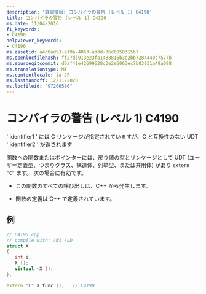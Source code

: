 ```yaml
---
description: '詳細情報: コンパイラの警告 (レベル 1) C4190'
title: コンパイラの警告 (レベル 1) C4190
ms.date: 11/04/2016
f1_keywords:
- C4190
helpviewer_keywords:
- C4190
ms.assetid: a4d0ad93-a19a-4063-addd-36d605831567
ms.openlocfilehash: ff27d5913e23fa1488816b3e2bb7284440c7577b
ms.sourcegitcommit: d6af41e42699628c3e2e6063ec7b03931a49a098
ms.translationtype: MT
ms.contentlocale: ja-JP
ms.lasthandoff: 12/11/2020
ms.locfileid: "97266586"
---
```

# <a name="compiler-warning-level-1-c4190"></a>コンパイラの警告 (レベル 1) C4190

' identifier1 ' には C リンケージが指定されていますが、C と互換性のない UDT ' identifier2 ' が返されます

関数への関数またはポインターには、戻り値の型とリンケージとして UDT (ユーザー定義型、つまりクラス、構造体、列挙型、または共用体) があり `extern "C"` ます。 次の場合に有効です。

- この関数のすべての呼び出しは、C++ から発生します。

- 関数の定義は C++ で定義されています。

## <a name="example"></a>例

```cpp
// C4190.cpp
// compile with: /W1 /LD
struct X
{
   int i;
   X ();
   virtual ~X ();
};

extern "C" X func ();   // C4190
```
